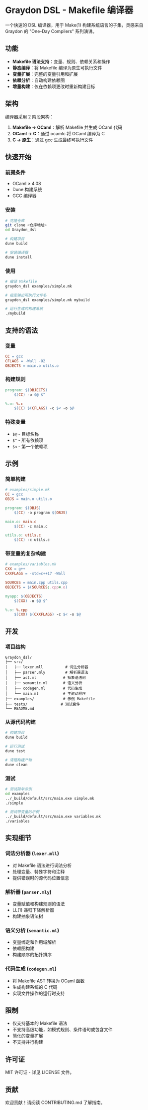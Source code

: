 # Graydon DSL - Makefile 编译器

一个快速的 DSL 编译器，用于 Make(1) 构建系统语言的子集，灵感来自 Graydon 的 "One-Day Compilers" 系列演讲。

## 功能

- **Makefile 语法支持**：变量、规则、依赖关系和操作
- **静态编译**：将 Makefile 编译为原生可执行文件
- **变量扩展**：完整的变量引用和扩展
- **依赖分析**：自动构建依赖图
- **增量构建**：仅在依赖项更改时重新构建目标

## 架构

编译器采用 2 阶段架构：

1. **Makefile → OCaml**：解析 Makefile 并生成 OCaml 代码
2. **OCaml → C**：通过 ocamlc 将 OCaml 编译为 C
3. **C → 原生**：通过 gcc 生成最终可执行文件

## 快速开始

### 前提条件

- OCaml ≥ 4.08
- Dune 构建系统
- GCC 编译器

### 安装

```bash
# 克隆仓库
git clone <仓库地址>
cd Graydon_dsl

# 构建项目
dune build

# 安装编译器
dune install
```

### 使用

```bash
# 编译 Makefile
graydon_dsl examples/simple.mk

# 指定输出可执行文件名
graydon_dsl examples/simple.mk mybuild

# 运行生成的构建系统
./mybuild
```

## 支持的语法

### 变量
```makefile
CC = gcc
CFLAGS = -Wall -O2
OBJECTS = main.o utils.o
```

### 构建规则
```makefile
program: $(OBJECTS)
	$(CC) -o $@ $^

%.o: %.c
	$(CC) $(CFLAGS) -c $< -o $@
```

### 特殊变量
- `$@` - 目标名称
- `$^` - 所有依赖项
- `$<` - 第一个依赖项

## 示例

### 简单构建
```makefile
# examples/simple.mk
CC = gcc
OBJS = main.o utils.o

program: $(OBJS)
	$(CC) -o program $(OBJS)

main.o: main.c
	$(CC) -c main.c

utils.o: utils.c
	$(CC) -c utils.c
```

### 带变量的复杂构建
```makefile
# examples/variables.mk
CXX = g++
CXXFLAGS = -std=c++17 -Wall

SOURCES = main.cpp utils.cpp
OBJECTS = $(SOURCES:.cpp=.o)

myapp: $(OBJECTS)
	$(CXX) -o $@ $^

%.o: %.cpp
	$(CXX) $(CXXFLAGS) -c $< -o $@
```

## 开发

### 项目结构
```
Graydon_dsl/
├── src/
│   ├── lexer.mll          # 词法分析器
│   ├── parser.mly         # 解析器语法
│   ├── ast.ml            # 抽象语法树
│   ├── semantic.ml       # 语义分析
│   ├── codegen.ml        # 代码生成
│   └── main.ml           # 主驱动程序
├── examples/             # 示例 Makefile
├── tests/               # 测试套件
└── README.md
```

### 从源代码构建

```bash
# 构建项目
dune build

# 运行测试
dune test

# 清理构建产物
dune clean
```

### 测试

```bash
# 测试简单示例
cd examples
../_build/default/src/main.exe simple.mk
./simple

# 测试带变量的示例
../_build/default/src/main.exe variables.mk
./variables
```

## 实现细节

### 词法分析器 (`lexer.mll`)
- 对 Makefile 语法进行词法分析
- 处理变量、特殊字符和注释
- 提供错误时的源代码位置信息

### 解析器 (`parser.mly`)
- 变量赋值和构建规则的语法
- LL(1) 递归下降解析器
- 构建抽象语法树

### 语义分析 (`semantic.ml`)
- 变量绑定和作用域解析
- 依赖图构建
- 构建顺序的拓扑排序

### 代码生成 (`codegen.ml`)
- 将 Makefile AST 转换为 OCaml 函数
- 生成构建系统的 C 代码
- 实现文件操作的运行时支持

## 限制

- 仅支持基本的 Makefile 语法
- 不支持高级功能，如模式规则、条件语句或包含文件
- 简化的变量扩展
- 不支持并行构建

## 许可证

MIT 许可证 - 详见 LICENSE 文件。

## 贡献

欢迎贡献！请阅读 CONTRIBUTING.md 了解指南。